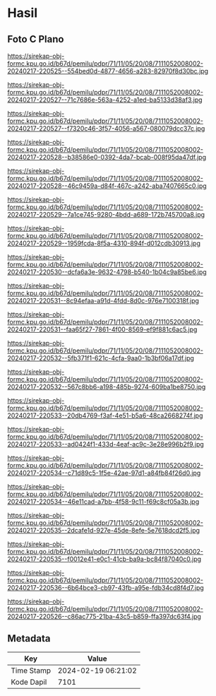 # Hasil

## Foto C Plano

https://sirekap-obj-formc.kpu.go.id/b67d/pemilu/pdpr/71/11/05/20/08/7111052008002-20240217-220525--554bed0d-4877-4656-a283-82970f8d30bc.jpg

https://sirekap-obj-formc.kpu.go.id/b67d/pemilu/pdpr/71/11/05/20/08/7111052008002-20240217-220527--71c7686e-563a-4252-a1ed-ba5133d38af3.jpg

https://sirekap-obj-formc.kpu.go.id/b67d/pemilu/pdpr/71/11/05/20/08/7111052008002-20240217-220527--f7320c46-3f57-4056-a567-080079dcc37c.jpg

https://sirekap-obj-formc.kpu.go.id/b67d/pemilu/pdpr/71/11/05/20/08/7111052008002-20240217-220528--b38586e0-0392-4da7-bcab-008f95da47df.jpg

https://sirekap-obj-formc.kpu.go.id/b67d/pemilu/pdpr/71/11/05/20/08/7111052008002-20240217-220528--46c9459a-d84f-467c-a242-aba7407665c0.jpg

https://sirekap-obj-formc.kpu.go.id/b67d/pemilu/pdpr/71/11/05/20/08/7111052008002-20240217-220529--7a1ce745-9280-4bdd-a689-172b745700a8.jpg

https://sirekap-obj-formc.kpu.go.id/b67d/pemilu/pdpr/71/11/05/20/08/7111052008002-20240217-220529--1959fcda-8f5a-4310-894f-d012cdb30913.jpg

https://sirekap-obj-formc.kpu.go.id/b67d/pemilu/pdpr/71/11/05/20/08/7111052008002-20240217-220530--dcfa6a3e-9632-4798-b540-1b04c9a85be6.jpg

https://sirekap-obj-formc.kpu.go.id/b67d/pemilu/pdpr/71/11/05/20/08/7111052008002-20240217-220531--8c94efaa-a91d-4fdd-8d0c-976e7100318f.jpg

https://sirekap-obj-formc.kpu.go.id/b67d/pemilu/pdpr/71/11/05/20/08/7111052008002-20240217-220531--faa65f27-7861-4f00-8569-ef9f881c6ac5.jpg

https://sirekap-obj-formc.kpu.go.id/b67d/pemilu/pdpr/71/11/05/20/08/7111052008002-20240217-220532--5fb371f1-621c-4cfa-9aa0-1b3bf06a17df.jpg

https://sirekap-obj-formc.kpu.go.id/b67d/pemilu/pdpr/71/11/05/20/08/7111052008002-20240217-220532--567c8bb6-a198-485b-9274-609ba1be8750.jpg

https://sirekap-obj-formc.kpu.go.id/b67d/pemilu/pdpr/71/11/05/20/08/7111052008002-20240217-220533--20db4769-f3af-4e51-b5a6-48ca2668274f.jpg

https://sirekap-obj-formc.kpu.go.id/b67d/pemilu/pdpr/71/11/05/20/08/7111052008002-20240217-220533--ad0424f1-433d-4eaf-ac9c-3e28e996b2f9.jpg

https://sirekap-obj-formc.kpu.go.id/b67d/pemilu/pdpr/71/11/05/20/08/7111052008002-20240217-220534--c71d89c5-1f5e-42ae-97d1-a84fb84f26d0.jpg

https://sirekap-obj-formc.kpu.go.id/b67d/pemilu/pdpr/71/11/05/20/08/7111052008002-20240217-220534--46e11cad-a7bb-4f58-9c11-f69c8cf05a3b.jpg

https://sirekap-obj-formc.kpu.go.id/b67d/pemilu/pdpr/71/11/05/20/08/7111052008002-20240217-220535--2dcafe1d-927e-45de-8efe-5e7618dcd2f5.jpg

https://sirekap-obj-formc.kpu.go.id/b67d/pemilu/pdpr/71/11/05/20/08/7111052008002-20240217-220535--f0012e41-e0c1-41cb-ba9a-bc84f87040c0.jpg

https://sirekap-obj-formc.kpu.go.id/b67d/pemilu/pdpr/71/11/05/20/08/7111052008002-20240217-220536--6b64bce3-cb97-43fb-a95e-fdb34cd8f4d7.jpg

https://sirekap-obj-formc.kpu.go.id/b67d/pemilu/pdpr/71/11/05/20/08/7111052008002-20240217-220526--c86ac775-21ba-43c5-b859-ffa397dc63f4.jpg


## Metadata

| Key        | Value               |
| ---------- | ------------------- |
| Time Stamp | 2024-02-19 06:21:02 |
| Kode Dapil | 7101                |



